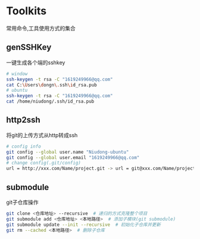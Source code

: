 # Toolkits
常用命令,工具使用方式的集合

## genSSHKey
一键生成各个端的sshkey
```bash
# window
ssh-keygen -t rsa -C "1619249966@qq.com"
cat C:\Users\dongn\.ssh\id_rsa.pub
# ubuntu
ssh-keygen -t rsa -C "1619249966@qq.com"
cat /home/niudong/.ssh/id_rsa.pub
```

## http2ssh
将git的上传方式从http转成ssh
```bash
# config info 
git config --global user.name "Niudong-ubuntu"
git config --global user.email "1619249966@qq.com"
# change config(.git/config)
url = http://xxx.com/Name/project.git -> url = git@xxx.com/Name/project.git
```

## submodule
git子仓库操作
```bash
git clone <仓库地址> --recursive  # 递归的方式克隆整个项目
git submodule add <仓库地址> <本地路径>  # 添加子模块(git submodule)
git submodule update --init --recursive  # 初始化子仓库并更新
git rm --cached <本地路径>  # 删除子仓库
```